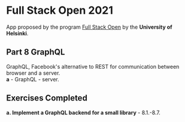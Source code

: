 # Full Stack Open 2021
App proposed by the program [Full Stack Open](https://fullstackopen.com/en) by the **University of Helsinki**.

## Part 8 GraphQL
GraphQL, Facebook's alternative to REST for communication between browser and a server.<br>
**a** - GraphQL - server. <br>

## Exercises Completed
**a. Implement a GraphQL backend for a small library** - 8.1.-8.7.<br>